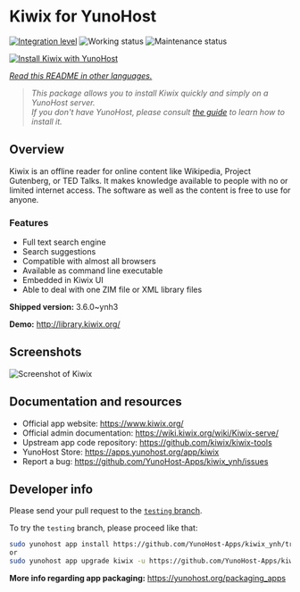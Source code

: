 <!--
N.B.: This README was automatically generated by <https://github.com/YunoHost/apps/tree/master/tools/readme_generator>
It shall NOT be edited by hand.
-->

# Kiwix for YunoHost

[![Integration level](https://dash.yunohost.org/integration/kiwix.svg)](https://ci-apps.yunohost.org/ci/apps/kiwix/) ![Working status](https://ci-apps.yunohost.org/ci/badges/kiwix.status.svg) ![Maintenance status](https://ci-apps.yunohost.org/ci/badges/kiwix.maintain.svg)

[![Install Kiwix with YunoHost](https://install-app.yunohost.org/install-with-yunohost.svg)](https://install-app.yunohost.org/?app=kiwix)

*[Read this README in other languages.](./ALL_README.md)*

> *This package allows you to install Kiwix quickly and simply on a YunoHost server.*  
> *If you don't have YunoHost, please consult [the guide](https://yunohost.org/install) to learn how to install it.*

## Overview

Kiwix is an offline reader for online content like Wikipedia, Project Gutenberg, or TED Talks. It makes knowledge available to people with no or limited internet access. The software as well as the content is free to use for anyone.

### Features

- Full text search engine
- Search suggestions
- Compatible with almost all browsers
- Available as command line executable
- Embedded in Kiwix UI
- Able to deal with one ZIM file or XML library files


**Shipped version:** 3.6.0~ynh3

**Demo:** <http://library.kiwix.org/>

## Screenshots

![Screenshot of Kiwix](./doc/screenshots/screenshot.png)

## Documentation and resources

- Official app website: <https://www.kiwix.org/>
- Official admin documentation: <https://wiki.kiwix.org/wiki/Kiwix-serve/>
- Upstream app code repository: <https://github.com/kiwix/kiwix-tools>
- YunoHost Store: <https://apps.yunohost.org/app/kiwix>
- Report a bug: <https://github.com/YunoHost-Apps/kiwix_ynh/issues>

## Developer info

Please send your pull request to the [`testing` branch](https://github.com/YunoHost-Apps/kiwix_ynh/tree/testing).

To try the `testing` branch, please proceed like that:

```bash
sudo yunohost app install https://github.com/YunoHost-Apps/kiwix_ynh/tree/testing --debug
or
sudo yunohost app upgrade kiwix -u https://github.com/YunoHost-Apps/kiwix_ynh/tree/testing --debug
```

**More info regarding app packaging:** <https://yunohost.org/packaging_apps>
